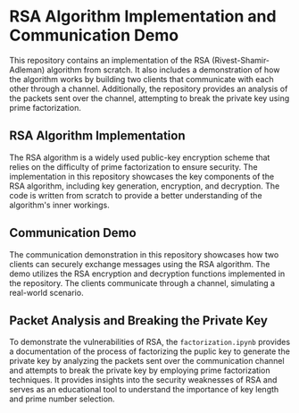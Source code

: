 # RSA Algorithm Implementation and Communication Demo

This repository contains an implementation of the RSA (Rivest-Shamir-Adleman) algorithm from scratch. It also includes a demonstration of how the algorithm works by building two clients that communicate with each other through a channel. Additionally, the repository provides an analysis of the packets sent over the channel, attempting to break the private key using prime factorization.

## RSA Algorithm Implementation

The RSA algorithm is a widely used public-key encryption scheme that relies on the difficulty of prime factorization to ensure security. The implementation in this repository showcases the key components of the RSA algorithm, including key generation, encryption, and decryption. The code is written from scratch to provide a better understanding of the algorithm's inner workings.

## Communication Demo

The communication demonstration in this repository showcases how two clients can securely exchange messages using the RSA algorithm. The demo utilizes the RSA encryption and decryption functions implemented in the repository. The clients communicate through a channel, simulating a real-world scenario.

## Packet Analysis and Breaking the Private Key

To demonstrate the vulnerabilities of RSA, the `factorization.ipynb` provides a documentation of the process of factorizing the puplic key to generate the private key by analyzing the packets sent over the communication channel and attempts to break the private key by employing prime factorization techniques. It provides insights into the security weaknesses of RSA and serves as an educational tool to understand the importance of key length and prime number selection.

